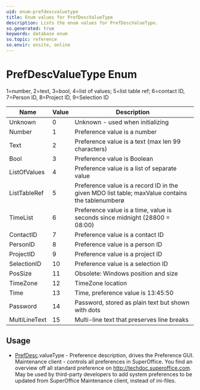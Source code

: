 ```yaml
---
uid: enum-prefdescvaluetype
title: Enum values for PrefDescValueType
description: Lists the enum values for PrefDescValueType.
so.generated: true
keywords: database enum
so.topic: reference
so.envir: onsite, online
---
```


# PrefDescValueType Enum

1=number, 2=text, 3=bool, 4=list of values; 5=list table ref; 6=contact ID, 7=Person ID, 8=Project ID, 9=Selection ID

| Name | Value | Description |
|------|-------|-------------|
|Unknown|0|Unknown - used when initializing|
|Number|1|Preference value is a number|
|Text|2|Preference value is a text (max len 99 characters)|
|Bool|3|Preference value is Boolean|
|ListOfValues|4|Preference value is a list of separate value|
|ListTableRef|5|Preference value is a record ID in the given MDO list table; maxValue contains the tablenumberø|
|TimeList|6|Preference value is a time, value is seconds since midnight (28800 = 08:00)|
|ContactID|7|Preference value is a contact ID|
|PersonID|8|Preference value is a person ID|
|ProjectID|9|Preference value is a project ID|
|SelectionID|10|Preference value is a selection ID|
|PosSize|11|Obsolete: Windows position and size|
|TimeZone|12|TimeZone location|
|Time|13|Time, preference value is 13:45:50|
|Password|14|Password, stored as plain text but shown with dots|
|MultiLineText|15|Multi-line text that preserves line breaks|

## Usage

* [PrefDesc](../prefdesc.md).valueType - Preference description, drives the Preference GUI. Maintenance client - controls all preferences in SuperOffice. You find an overview off all standard preference on http://techdoc.superoffice.com.  May be used by third-party developers to add system preferences to be updated from SuperOffice Maintenance client, instead of ini-files. 
